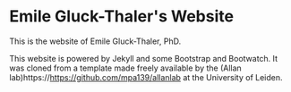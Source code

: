# Emile Gluck-Thaler's Website

This is the website of Emile Gluck-Thaler, PhD.

This website is powered by Jekyll and some Bootstrap and Bootwatch. It was cloned from a template made freely available by the (Allan lab)https://https://github.com/mpa139/allanlab at the University of Leiden.


